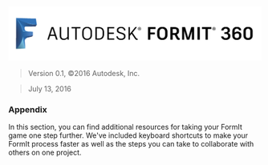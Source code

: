 ![](./images/b5030b43-df24-4259-ad6a-94bcad61bc78.png)


> Version 0.1, ©2016 Autodesk, Inc.

> July 13, 2016


### Appendix 

In this section, you can find additional resources for taking your FormIt game one step further. We've included keyboard shortcuts to make your FormIt process faster as well as the steps you can take to collaborate with others on one project.

